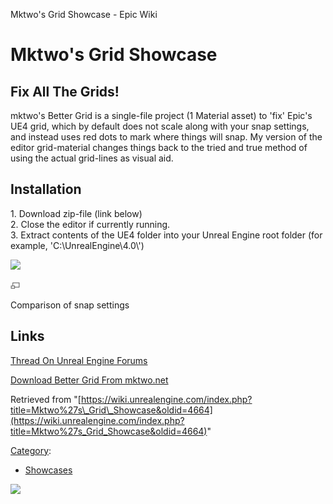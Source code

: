 Mktwo's Grid Showcase - Epic Wiki                    

Mktwo's Grid Showcase
=====================

Fix All The Grids!
------------------

mktwo's Better Grid is a single-file project (1 Material asset) to 'fix' Epic's UE4 grid, which by default does not scale along with your snap settings, and instead uses red dots to mark where things will snap. My version of the editor grid-material changes things back to the tried and true method of using the actual grid-lines as visual aid.  

Installation
------------

1\. Download zip-file (link below)  
2\. Close the editor if currently running.  
3\. Extract contents of the UE4 folder into your Unreal Engine root folder (for example, 'C:\\UnrealEngine\\4.0\\')  

[![](https://d3ar1piqh1oeli.cloudfront.net/5/53/Grid_shots.jpg/200px-Grid_shots.jpg)](/File:Grid_shots.jpg)

[![](/skins/common/images/magnify-clip.png)](/File:Grid_shots.jpg "Enlarge")

Comparison of snap settings

  

Links
-----

[Thread On Unreal Engine Forums](https://forums.unrealengine.com/showthread.php?1474-Download-mktwo-s-Better-Grid)  

[Download Better Grid From mktwo.net](http://mktwo.net/downloads/UE4/UE4-BetterGrid.zip)  

Retrieved from "[https://wiki.unrealengine.com/index.php?title=Mktwo%27s\_Grid\_Showcase&oldid=4664](https://wiki.unrealengine.com/index.php?title=Mktwo%27s_Grid_Showcase&oldid=4664)"

[Category](/Special:Categories "Special:Categories"):

*   [Showcases](/Category:Showcases "Category:Showcases")

  ![](https://tracking.unrealengine.com/track.png)
